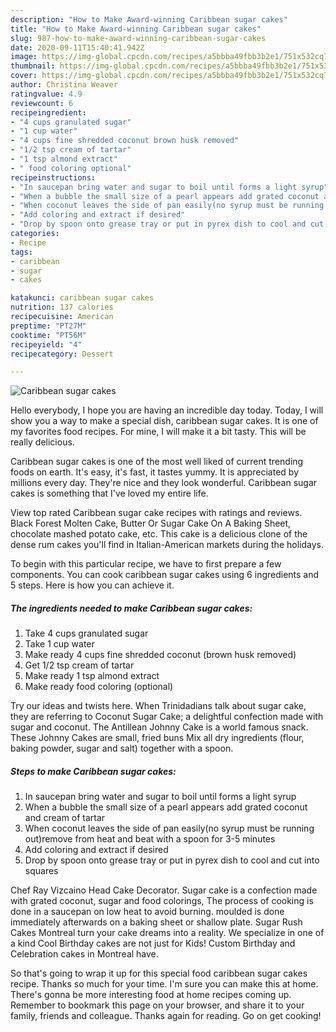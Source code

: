 ```yaml
---
description: "How to Make Award-winning Caribbean sugar cakes"
title: "How to Make Award-winning Caribbean sugar cakes"
slug: 987-how-to-make-award-winning-caribbean-sugar-cakes
date: 2020-09-11T15:40:41.942Z
image: https://img-global.cpcdn.com/recipes/a5bbba49fbb3b2e1/751x532cq70/caribbean-sugar-cakes-recipe-main-photo.jpg
thumbnail: https://img-global.cpcdn.com/recipes/a5bbba49fbb3b2e1/751x532cq70/caribbean-sugar-cakes-recipe-main-photo.jpg
cover: https://img-global.cpcdn.com/recipes/a5bbba49fbb3b2e1/751x532cq70/caribbean-sugar-cakes-recipe-main-photo.jpg
author: Christina Weaver
ratingvalue: 4.9
reviewcount: 6
recipeingredient:
- "4 cups granulated sugar"
- "1 cup water"
- "4 cups fine shredded coconut brown husk removed"
- "1/2 tsp cream of tartar"
- "1 tsp almond extract"
- " food coloring optional"
recipeinstructions:
- "In saucepan bring water and sugar to boil until forms a light syrup"
- "When a bubble the small size of a pearl appears add grated coconut and cream of tartar"
- "When coconut leaves the side of pan easily(no syrup must be running out)remove from heat and beat with a spoon for 3-5 minutes"
- "Add coloring and extract if desired"
- "Drop by spoon onto grease tray or put in pyrex dish to cool and cut into squares"
categories:
- Recipe
tags:
- caribbean
- sugar
- cakes

katakunci: caribbean sugar cakes 
nutrition: 137 calories
recipecuisine: American
preptime: "PT27M"
cooktime: "PT56M"
recipeyield: "4"
recipecategory: Dessert

---
```



![Caribbean sugar cakes](https://img-global.cpcdn.com/recipes/a5bbba49fbb3b2e1/751x532cq70/caribbean-sugar-cakes-recipe-main-photo.jpg)

Hello everybody, I hope you are having an incredible day today. Today, I will show you a way to make a special dish, caribbean sugar cakes. It is one of my favorites food recipes. For mine, I will make it a bit tasty. This will be really delicious.

Caribbean sugar cakes is one of the most well liked of current trending foods on earth. It's easy, it's fast, it tastes yummy. It is appreciated by millions every day. They're nice and they look wonderful. Caribbean sugar cakes is something that I've loved my entire life.

View top rated Caribbean sugar cake recipes with ratings and reviews. Black Forest Molten Cake, Butter Or Sugar Cake On A Baking Sheet, chocolate mashed potato cake, etc. This cake is a delicious clone of the dense rum cakes you&#39;ll find in Italian-American markets during the holidays.


To begin with this particular recipe, we have to first prepare a few components. You can cook caribbean sugar cakes using 6 ingredients and 5 steps. Here is how you can achieve it.

<!--inarticleads1-->

##### The ingredients needed to make Caribbean sugar cakes:

1. Take 4 cups granulated sugar
1. Take 1 cup water
1. Make ready 4 cups fine shredded coconut (brown husk removed)
1. Get 1/2 tsp cream of tartar
1. Make ready 1 tsp almond extract
1. Make ready  food coloring (optional)


Try our ideas and twists here. When Trinidadians talk about sugar cake, they are referring to Coconut Sugar Cake; a delightful confection made with sugar and coconut. The Antillean Johnny Cake is a world famous snack. These Johnny Cakes are small, fried buns Mix all dry ingredients (flour, baking powder, sugar and salt) together with a spoon. 

<!--inarticleads2-->

##### Steps to make Caribbean sugar cakes:

1. In saucepan bring water and sugar to boil until forms a light syrup
1. When a bubble the small size of a pearl appears add grated coconut and cream of tartar
1. When coconut leaves the side of pan easily(no syrup must be running out)remove from heat and beat with a spoon for 3-5 minutes
1. Add coloring and extract if desired
1. Drop by spoon onto grease tray or put in pyrex dish to cool and cut into squares


Chef Ray Vizcaino Head Cake Decorator. Sugar cake is a confection made with grated coconut, sugar and food colorings, The process of cooking is done in a saucepan on low heat to avoid burning. moulded is done immediately afterwards on a baking sheet or shallow plate. Sugar Rush Cakes Montreal turn your cake dreams into a reality. We specialize in one of a kind Cool Birthday cakes are not just for Kids! Custom Birthday and Celebration cakes in Montreal have. 

So that's going to wrap it up for this special food caribbean sugar cakes recipe. Thanks so much for your time. I'm sure you can make this at home. There's gonna be more interesting food at home recipes coming up. Remember to bookmark this page on your browser, and share it to your family, friends and colleague. Thanks again for reading. Go on get cooking!
